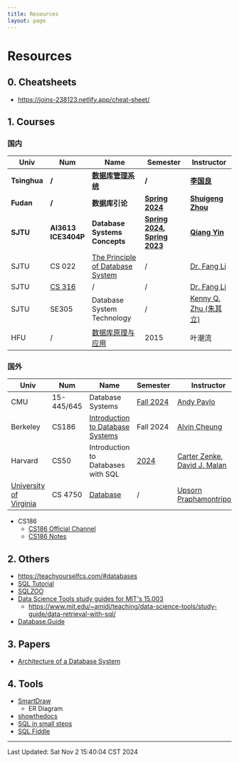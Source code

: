 ```yaml
---
title: Resources
layout: page
---
```

# Resources

## 0. Cheatsheets

- <https://joins-238123.netlify.app/cheat-sheet/>

## 1. Courses

### 国内

| **Univ**  | **Num**                                               | **Name**                                                                       | **Semester**                                                                                                                                      | **Instructor**                                                  |
| --------- | ----------------------------------------------------- | ------------------------------------------------------------------------------ | ------------------------------------------------------------------------------------------------------------------------------------------------- | --------------------------------------------------------------- |
| **Tsinghua**  | **/**                                                     | **[数据库管理系统](https://dbgroup.cs.tsinghua.edu.cn/ligl/courses.html)**                | **/**                                                                                                                                                 | **[李国良](https://dbgroup.cs.tsinghua.edu.cn/ligl/index.html)**       |
| **Fudan** | **/**                                                 | **数据库引论**                                                                      | **[Spring 2024](https://admis.fudan.edu.cn/sgzhou/22/ea/c33974a664298/page.htm)**                                                                 | **[Shuigeng Zhou](https://admis.fudan.edu.cn/sgzhou/main.htm)** |
| **SJTU**  | **AI3613<br>ICE3404P**                                | **Database Systems Concepts**                                                  | **[Spring 2024](https://www.cs.sjtu.edu.cn/~qyin/teaching/db2024/),  [Spring 2023](https://www.cs.sjtu.edu.cn/~qyin/teaching/db2023/index.html)** | **[Qiang Yin](https://cs.sjtu.edu.cn/~qyin)**                   |
| SJTU      | CS 022                                                | [The Principle of Database System](https://www.cs.sjtu.edu.cn/~li-fang/DB.htm) | /                                                                                                                                                 | [Dr. Fang Li](https://www.cs.sjtu.edu.cn/~li-fang/)             |
| SJTU      | [CS 316](https://www.cs.sjtu.edu.cn/~li-fang/DB2.htm) | /                                                                              | /                                                                                                                                                 | [Dr. Fang Li](https://www.cs.sjtu.edu.cn/~li-fang/)             |
| SJTU      | SE305                                                 | Database System Technology                                                     | /                                                                                                                                                 | [Kenny Q. Zhu (朱其立)](https://kenzhu2000.github.io/)             |
| HFU       | /                                                     | [数据库原理与应用](http://zlgc.hfuu.edu.cn/mooc/2015/ycl/index.htm)                    | 2015                                                                                                                                              | 叶潮流                                                             |

### 国外

| Univ                                                                                   | Num                    | Name                                                               | Semester                                                                                                                                          | Instructor                                                                                  |
| -------------------------------------------------------------------------------------- | ---------------------- | ------------------------------------------------------------------ | ------------------------------------------------------------------------------------------------------------------------------------------------- | ------------------------------------------------------------------------------------------- |
| CMU                                                                                    | 15-445/645             | Database Systems                                                   | [Fall 2024](https://15445.courses.cs.cmu.edu/fall2024/)                                                                                           | [Andy Pavlo](https://www.cs.cmu.edu/~pavlo)                                                 |
| Berkeley                                                                               | CS186                  | [Introduction to Database Systems](https://cs186berkeley.net/)     | Fall 2024                                                                                                                                         | [Alvin Cheung](https://people.eecs.berkeley.edu/~akcheung/)                                 |
| Harvard                                                                                | CS50                   | Introduction to Databases with SQL                                 | [2024](https://cs50.harvard.edu/sql/2024/)                                                                                                        | [Carter Zenke](https://carterzenke.me/),<br>[David J. Malan](https://cs.harvard.edu/malan/) |
| [University of Virginia](https://engineering.virginia.edu/department/computer-science) | CS 4750                | [Database](https://www.cs.virginia.edu/~up3f/cs4750/syllabus.html) | /                                                                                                                                                 | [Upsorn Praphamontripong](mailto:upsorn@virginia.edu?Subject=CS4750-S23)                    |

- CS186
	- [CS186 Official Channel](https://www.youtube.com/@CS186Berkeley/)
	- [CS186 Notes](https://cs186berkeley.net/notes/)

## 2. Others

- <https://teachyourselfcs.com/#databases>
- [SQL Tutorial](https://www.w3schools.com/sql/)
- [SQLZOO](https://sqlzoo.net/wiki/SQL_Tutorial)
- [Data Science Tools study guides for MIT's 15.003](https://github.com/shervinea/mit-15-003-data-science-tools/tree/master)
	- <https://www.mit.edu/~amidi/teaching/data-science-tools/study-guide/data-retrieval-with-sql/>
- [Database.Guide](https://database.guide/)

## 3. Papers

- [Architecture of a Database System](https://dsf.berkeley.edu/papers/fntdb07-architecture.pdf)

## 4. Tools

- [SmartDraw](https://app.smartdraw.com/)
	- ER Diagram
- [showthedocs](http://showthedocs.com/)
- [SQL in small steps](https://sql-steps.wizardzines.com/)
- [SQL Fiddle](https://sqlfiddle.com/)

---

Last Updated: Sat Nov  2 15:40:04 CST 2024





